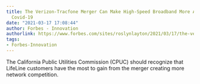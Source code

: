 ```yaml
---
title: The Verizon-Tracfone Merger Can Make High-Speed Broadband More Accessible During
  Covid-19
date: "2021-03-17 17:08:44"
author: Forbes - Innovation
authorlink: https://www.forbes.com/sites/roslynlayton/2021/03/17/the-verizon-tracfone-merger-can-make-high-speed-broadband-more-accessible-during-covid-19/
tags:
- Forbes-Innovation
---
```

The California Public Utilities Commission (CPUC) should recognize that LifeLine customers have the most to gain from the merger creating more network competition.